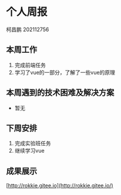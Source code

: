 # 个人周报

柯昌鹏 202112756

## 本周工作

1. 完成前端任务
2. 学习了vue的一部分，了解了一些vue的原理

## 本周遇到的技术困难及解决方案

- 暂无

## 下周安排

1. 完成实验班任务
2. 继续学习vue

## 成果展示

[http://rokkie.gitee.io](http://rokkie.gitee.io/)